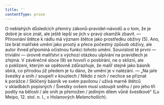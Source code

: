 ```yaml
---
title: ''
contentType: prose
---
```


O neblahých důsledcích přemíry zákonů-pravidel-návodů a o tom, že je dobré je sice znát, ale ještě lepší se jich v pravý okamžik zbavit. — Přirovnání štětce k rádlu má význam štětce jako prostředku obživy (5). Ano, lze brát malířské umění jako prostý a přece počestný způsob obživy, ale autor ihned připomíná očistnou funkci tohoto umění. Souvislost té první — triviální — úrovně malířství s výchozí otázkou ulpívání na pravidlech je zřejmá. V závěrečné sloce (9) se hovoří o posbírání, ne o sklizni, ale o poklizení, kterým se opětovně zdůrazňuje, že malíř stejně jako básník sbírá, co přírodou již předem je tu dáno, že umění je v nalézání. — „Na jaře švestky a sníh / soupeří v kouzlech / Nikdo z nich / nechce se přiznat k porážce / Sklíčený básník ve svém pavilonu / užívá marně štětců v skladbách popisných / Švestky ovšem musí ustoupit sněhu / pro jeho tři podíly na bělosti / ale sníh je přemožen / jediným dílem vůně švestkové“ (Lu Meipo, 12. stol. n. l., v Holanových _Melancholiích_).
